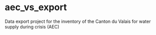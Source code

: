 # aec_vs_export
Data export project for the inventory of the Canton du Valais for water supply during crisis (AEC)
